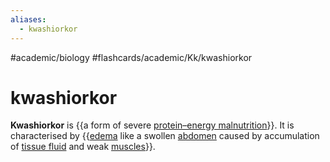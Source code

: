 ```yaml
---
aliases:
  - kwashiorkor
---
```


#academic/biology #flashcards/academic/Kk/kwashiorkor

# kwashiorkor

__Kwashiorkor__ is {{a form of severe [protein–energy malnutrition](protein–energy%20malnutrition.md)}}. It is characterised by {{[edema](edema.md) like a swollen [abdomen](abdomen.md) caused by accumulation of [tissue fluid](extracellular%20fluid.md) and weak [muscles](muscle.md)}}. <!--SR:!2023-05-09,4,270!2023-05-17,9,250-->
